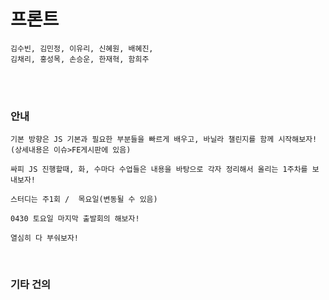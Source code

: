 # 프론트

```
김수빈, 김민정, 이유리, 신혜원, 배혜진, 
김채리, 홍성목, 손승운, 한재혁, 함희주
```

<br>

<br>

### 안내

```
기본 방향은 JS 기본과 필요한 부분들을 빠르게 배우고, 바닐라 챌린지를 함께 시작해보자!
(상세내용은 이슈>FE게시판에 있음)

싸피 JS 진행할때, 화, 수마다 수업들은 내용을 바탕으로 각자 정리해서 올리는 1주차를 보내보자!

스터디는 주1회 /  목요일(변동될 수 있음)

0430 토요일 마지막 출발회의 해보자!

열심히 다 부숴보자!
```


<br>

### 기타 건의

```

```

